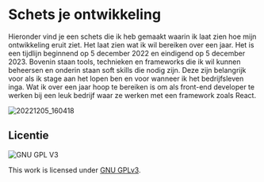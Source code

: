

# Schets je ontwikkeling

Hieronder vind je een schets die ik heb gemaakt waarin ik laat zien hoe mijn ontwikkeling eruit ziet. Het laat zien wat ik wil bereiken over een jaar. Het is een tijdlijn beginnend op 5 december 2022 en eindigend op 5 december 2023. Bovenin staan tools, technieken en frameworks die ik wil kunnen beheersen en onderin staan soft skills die nodig zijn. Deze zijn belangrijk voor als ik stage aan het lopen ben en voor wanneer ik het bedrijfsleven inga. Wat ik over een jaar hoop te bereiken is om als front-end developer te werken bij een leuk bedrijf waar ze werken met een framework zoals React. 

![20221205_160418](https://user-images.githubusercontent.com/26089533/207833881-2fe17a3f-1853-4876-929a-a47f51c66c79.jpg)

## Licentie

![GNU GPL V3](https://www.gnu.org/graphics/gplv3-127x51.png)

This work is licensed under [GNU GPLv3](./LICENSE).
